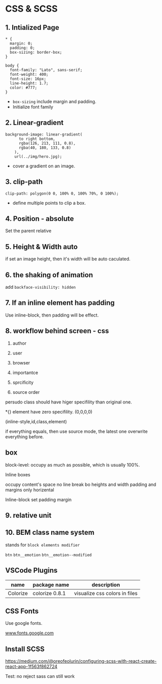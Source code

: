 # CSS & SCSS

## 1. Intialized Page

```
* {
  margin: 0;
  padding: 0;
  box-sizing: border-box;
}

body {
  font-family: "Lato", sans-serif;
  font-weight: 400;
  font-size: 16px;
  line-height: 1.7;
  color: #777;
}
```

- `box-sizing` include margin and padding.
- Initialize font family

## 2. Linear-gradient

```
background-image: linear-gradient(
      to right bottom,
      rgba(126, 213, 111, 0.8),
      rgba(40, 180, 133, 0.8)
    ),
    url(../img/hero.jpg);
```

- cover a gradient on an image.

## 3. clip-path

```
clip-path: polygon(0 0, 100% 0, 100% 70%, 0 100%);
```

- define multiple points to clip a box.

[](www.bennettfeely.com/clippy)

## 4. Position - absolute

Set the parent relative

## 5. Height & Width auto

if set an image height, then it's width will be auto caculated.

## 6. the shaking of animation

add `backface-visibility: hidden`

## 7. If an inline element has padding

Use inline-block, then padding will be effect.

## 8. workflow behind screen - css

1. author
2. user
3. browser

4. importantce
5. sprcificity
6. source order

persudo class should have higer specifility than original one.

\*{} element have zero specifility.
(0,0,0,0)

(inline-style,id,class,element)

if everything equals, then use source mode, the latest one overwrite everything before.

## box

block-level: occupy as much as possible, which is usually 100%.

Inline boxes

occupy content's space
no line break
bo heights and width
padding and margins only horizental

Inline-block
set padding margin

## 9. relative unit

## 10. BEM class name system

stands for `block elements modifier`

`btn`
`btn__emotion`
`btn__emotion--modified`

## VSCode Plugins

| name     | package name   | description                   |
| -------- | -------------- | ----------------------------- |
| Colorize | colorize 0.8.1 | visualize css colors in files |

## CSS Fonts

Use google fonts.

www.fonts.google.com

## Install SCSS

https://medium.com/@oreofeolurin/configuring-scss-with-react-create-react-app-1f563f862724

Test: no reject sass can still work
